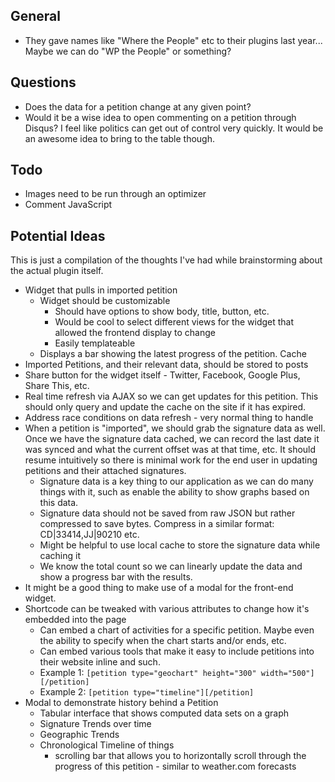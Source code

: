 ## General
* They gave names like "Where the People" etc to their plugins last year... Maybe we can do "WP the People" or something?

## Questions
* Does the data for a petition change at any given point?
* Would it be a wise idea to open commenting on a petition through Disqus? I feel like politics can get out of control very quickly. It would be an awesome idea to bring to the table though.

## Todo
* Images need to be run through an optimizer
* Comment JavaScript

## Potential Ideas
This is just a compilation of the thoughts I've had while brainstorming about the actual plugin itself.

* Widget that pulls in imported petition
    * Widget should be customizable
        * Should have options to show body, title, button, etc.
        * Would be cool to select different views for the widget that allowed the frontend display to change
        * Easily templateable
    * Displays a bar showing the latest progress of the petition. Cache
* Imported Petitions, and their relevant data, should be stored to posts
* Share button for the widget itself - Twitter, Facebook, Google Plus, Share This, etc.
* Real time refresh via AJAX so we can get updates for this petition. This should only query and update the cache on the site if it has expired.
* Address race conditions on data refresh - very normal thing to handle
* When a petition is "imported", we should grab the signature data as well. Once we have the signature data cached, we can record the last date it was synced and what the current offset was at that time, etc. It should resume intuitively so there is minimal work for the end user in updating petitions and their attached signatures.
    * Signature data is a key thing to our application as we can do many things with it, such as enable the ability to show graphs based on this data.
    * Signature data should not be saved from raw JSON but rather compressed to save bytes. Compress in a similar format: CD|33414,JJ|90210 etc.
    * Might be helpful to use local cache to store the signature data while caching it
    * We know the total count so we can linearly update the data and show a progress bar with the results.
* It might be a good thing to make use of a modal for the front-end widget.
* Shortcode can be tweaked with various attributes to change how it's embedded into the page
    * Can embed a chart of activities for a specific petition. Maybe even the ability to specify when the chart starts and/or ends, etc.
    * Can embed various tools that make it easy to include petitions into their website inline and such.
    * Example 1: `[petition type="geochart" height="300" width="500"][/petition]`
    * Example 2: `[petition type="timeline"][/petition]`
* Modal to demonstrate history behind a Petition
    * Tabular interface that shows computed data sets on a graph
    * Signature Trends over time
    * Geographic Trends
    * Chronological Timeline of things
        * scrolling bar that allows you to horizontally scroll through the progress of this petition - similar to weather.com forecasts